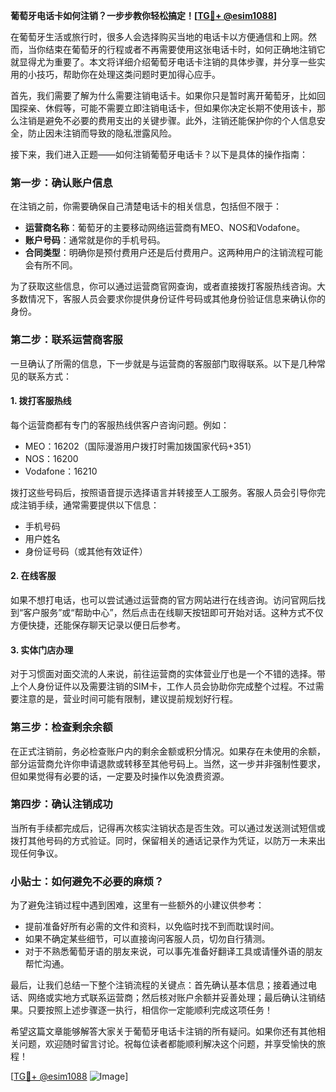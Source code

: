 **葡萄牙电话卡如何注销？一步步教你轻松搞定！[[TG💪+ @esim1088](https://t.me/s/esim1088)]**

在葡萄牙生活或旅行时，很多人会选择购买当地的电话卡以方便通信和上网。然而，当你结束在葡萄牙的行程或者不再需要使用这张电话卡时，如何正确地注销它就显得尤为重要了。本文将详细介绍葡萄牙电话卡注销的具体步骤，并分享一些实用的小技巧，帮助你在处理这类问题时更加得心应手。

首先，我们需要了解为什么需要注销电话卡。如果你只是暂时离开葡萄牙，比如回国探亲、休假等，可能不需要立即注销电话卡，但如果你决定长期不使用该卡，那么注销是避免不必要的费用支出的关键步骤。此外，注销还能保护你的个人信息安全，防止因未注销而导致的隐私泄露风险。

接下来，我们进入正题——如何注销葡萄牙电话卡？以下是具体的操作指南：

### **第一步：确认账户信息**
在注销之前，你需要确保自己清楚电话卡的相关信息，包括但不限于：
- **运营商名称**：葡萄牙的主要移动网络运营商有MEO、NOS和Vodafone。
- **账户号码**：通常就是你的手机号码。
- **合同类型**：明确你是预付费用户还是后付费用户。这两种用户的注销流程可能会有所不同。

为了获取这些信息，你可以通过运营商官网查询，或者直接拨打客服热线咨询。大多数情况下，客服人员会要求你提供身份证件号码或其他身份验证信息来确认你的身份。

### **第二步：联系运营商客服**
一旦确认了所需的信息，下一步就是与运营商的客服部门取得联系。以下是几种常见的联系方式：

#### **1. 拨打客服热线**
每个运营商都有专门的客服热线供客户咨询问题。例如：
- MEO：16202（国际漫游用户拨打时需加拨国家代码+351）
- NOS：16200
- Vodafone：16210

拨打这些号码后，按照语音提示选择语言并转接至人工服务。客服人员会引导你完成注销手续，通常需要提供以下信息：
- 手机号码
- 用户姓名
- 身份证号码（或其他有效证件）

#### **2. 在线客服**
如果不想打电话，也可以尝试通过运营商的官方网站进行在线咨询。访问官网后找到“客户服务”或“帮助中心”，然后点击在线聊天按钮即可开始对话。这种方式不仅方便快捷，还能保存聊天记录以便日后参考。

#### **3. 实体门店办理**
对于习惯面对面交流的人来说，前往运营商的实体营业厅也是一个不错的选择。带上个人身份证件以及需要注销的SIM卡，工作人员会协助你完成整个过程。不过需要注意的是，营业时间可能有限制，建议提前规划好行程。

### **第三步：检查剩余余额**
在正式注销前，务必检查账户内的剩余金额或积分情况。如果存在未使用的余额，部分运营商允许你申请退款或转移至其他号码上。当然，这一步并非强制性要求，但如果觉得有必要的话，一定要及时操作以免浪费资源。

### **第四步：确认注销成功**
当所有手续都完成后，记得再次核实注销状态是否生效。可以通过发送测试短信或拨打其他号码的方式验证。同时，保留相关的通话记录作为凭证，以防万一未来出现任何争议。

### **小贴士：如何避免不必要的麻烦？**
为了避免注销过程中遇到困难，这里有一些额外的小建议供参考：
- 提前准备好所有必需的文件和资料，以免临时找不到而耽误时间。
- 如果不确定某些细节，可以直接询问客服人员，切勿自行猜测。
- 对于不熟悉葡萄牙语的朋友来说，可以事先准备好翻译工具或请懂外语的朋友帮忙沟通。

最后，让我们总结一下整个注销流程的关键点：首先确认基本信息；接着通过电话、网络或实地方式联系运营商；然后核对账户余额并妥善处理；最后确认注销结果。只要按照上述步骤逐一执行，相信你一定能顺利完成这项任务！

希望这篇文章能够解答大家关于葡萄牙电话卡注销的所有疑问。如果你还有其他相关问题，欢迎随时留言讨论。祝每位读者都能顺利解决这个问题，并享受愉快的旅程！

[[TG💪+ @esim1088](https://t.me/s/esim1088) ![Image](https://i.postimg.cc/4NQfJmqS/Snipaste-2025-05-13-00-14-12.png)]